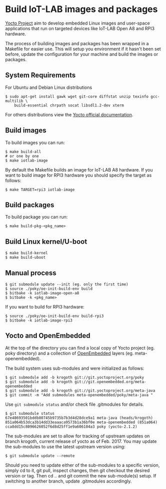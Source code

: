 Build IoT-LAB images and packages
=================================

[Yocto Project](https://www.yoctoproject.org/) aim to develop embedded Linux images and user-space applications that run on targeted devices like IoT-LAB Open A8 and RPI3 hardware.

The process of building images and packages has been wrapped in a Makefile for easier use. This will setup you environment  if it hasn't been set before, update the configuration for your machine and build the images or packages.


System Requirements
-------------------

For Ubuntu and Debian Linux distributions

    $ sudo apt-get install gawk wget git-core diffstat unzip texinfo gcc-multilib \
        build-essential chrpath socat libsdl1.2-dev xterm

For others distributions view the [Yocto official documentation](https://www.yoctoproject.org/documentation).

Build images
---------------

To build images you can run:

    $ make build-all 
    # or one by one
    $ make iotlab-image

By default the Makefile builds an image for IoT-LAB A8 hardware. If you want to build image for RPI3 hardware you should specify the target as follows:

    $ make TARGET=rpi3 iotlab-image

Build packages
-----------------

To build package you can run:

    $ make build-pkg-<pkg_name>

Build Linux kernel/U-boot
-----------------

    $ make build-kernel
    $ make build-uboot

Manual process
--------------
   
    $ git submodule update --init (eg. only the first time)
    $ source ./poky/oe-init-build-env build
    $ bitbake -k iotlab-image-open-a8
    $ bitbake -k <pkg_name>

If you want to build for RPI3 hardware:

    $ source ./poky/oe-init-build-env build-rpi3
    $ bitbake -k iotlab-image-rpi3


Yocto and OpenEmbedded
----------------------

At the top of the directory you can find a local copy of Yocto project (eg. poky directory) and a collection of [OpenEmbedded](https://www.openembedded.org/wiki/Main_Page) layers (eg. meta-openembedded).

The build system uses sub-modules and were initialized as follows:

    $ git submodule add -b krogoth git://git.yoctoproject.org/poky
    $ git submodule add -b krogoth git://git.openembedded.org/meta-openembedded
    $ git submodule add -b krogoth git://git.yoctoproject.org/meta-java
    $ git commit -m "Add submodules meta-openembedded/poky/meta-java "

Use `git submodule status` and/or check file .gitmodules for details.
   
    $ git submodule status
    67e48693501bddb80745b9735b7b3d4d28dce9a1 meta-java (heads/krogoth)
    851a064b53dca3b14dd33eaaaca9573b1a36bf0e meta-openembedded (851a064)
    cca8dd15c8096626052f6d8d25ff1e9a606104a3 poky (yocto-2.1.2)


The sub-modules are set to allow for tracking of upstream updates
on branch krogoth, current release of yocto as of Feb. 2017. You may
update the sub-modules to use the latest upstream version using:

    $ git submodule update --remote

Should you need to update either of the sub-modules to a specific version,
simply cd to it, git pull, inspect changes, then git checkout the desired
version or tag.  Then cd .. and git commit the new sub-module(s) setup.
If switching to another branch, update .gitmodules accordingly.
